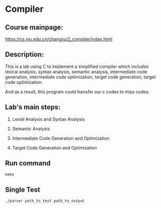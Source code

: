 # Compiler

## Course mainpage:

https://cs.nju.edu.cn/changxu/2_compiler/index.html

## Description:

This is a lab using C to implement a simplified compiler which includes lexical analysis, syntax analysis, semantic analysis, intermediate code generation, intermediate code optimization, target code generation, target code optimization.

And as a result, this program could transfer our c codes to mips codes.

## Lab's main steps:

1. Lexial Analysis and Syntax Analysis

2. Semantic Analysis

3. Intermediate Code Generation and Optimization

4. Target Code Generation and Optimization 

## Run command
  
```shell
make
```

## Single Test  

```shell
./parser path_to_test path_to_output
```


